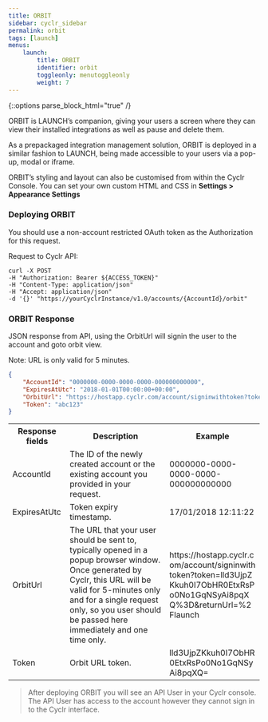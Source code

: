 ```yaml
---
title: ORBIT
sidebar: cyclr_sidebar
permalink: orbit
tags: [launch]
menus:
    launch:
        title: ORBIT
        identifier: orbit
        toggleonly: menutoggleonly
        weight: 7
---
```

{::options parse_block_html="true" /}
<section class="card">
ORBIT is LAUNCH’s companion, giving your users a screen where they can view their installed integrations as well as pause and delete them.

As a prepackaged integration management solution, ORBIT is deployed in a similar fashion to LAUNCH, being made accessible to your users via a pop-up, modal or iframe.

ORBIT’s styling and layout can also be customised from within the Cyclr Console. You can set your own custom HTML and CSS in **Settings > Appearance Settings**

### Deploying ORBIT

You should use a non-account restricted OAuth token as the Authorization for this request.

Request to Cyclr API:

```
curl -X POST
-H "Authorization: Bearer ${ACCESS_TOKEN}"
-H "Content-Type: application/json"
-H "Accept: application/json"
-d '{}' "https://yourCyclrInstance/v1.0/accounts/{AccountId}/orbit"
```

### ORBIT Response

JSON response from API, using the OrbitUrl will signin the user to the account and goto orbit view.

Note: URL is only valid for 5 minutes.

```json
{
    "AccountId": "0000000-0000-0000-0000-000000000000",
    "ExpiresAtUtc": "2018-01-01T00:00:00+00:00",
    "OrbitUrl": "https://hostapp.cyclr.com/account/signinwithtoken?token=abc123&returnUrl=%2Forbit",
    "Token": "abc123"
}
```

<table>
    <tr>
        <th>Response fields</th>
        <th>Description</th>
        <th>Example</th>
    </tr>
    <tr>
        <td>AccountId</td>
        <td>The ID of the newly created account or the existing account you provided in your request.</td>
        <td>0000000-0000-0000-0000-000000000000</td>
    </tr>
    <tr>
        <td>ExpiresAtUtc</td>
        <td>Token expiry timestamp.</td>
        <td>17/01/2018 12:11:22</td>
    </tr>
    <tr>
        <td>OrbitUrl</td>
        <td>The URL that your user should be sent to, typically opened in a popup browser window.
Once generated by Cyclr, this URL will be valid for 5-minutes only and for a single request only, so you user should be passed here immediately and one time only.</td>
        <td style="word-break: break-all">https://hostapp.cyclr.com/account/signinwithtoken?token=lld3UjpZKkuh0I7ObHR0EtxRsPo0No1GqNSyAi8pqXQ%3D&returnUrl=%2Flaunch</td>
    </tr>
    <tr>
        <td>Token</td>
        <td>Orbit URL token.</td>
        <td style="word-break: break-all">lld3UjpZKkuh0I7ObHR0EtxRsPo0No1GqNSyAi8pqXQ=</td>
    </tr>
</table>

> After deploying ORBIT you will see an API User in your Cyclr console.
> The API User has access to the account however they cannot sign in to the Cyclr interface.

</section>
